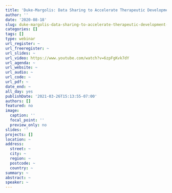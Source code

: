 ```yaml
---
title: 'Duke-Margolis: Data Sharing to Accelerate Therapeutic Development for Rare Diseases (Day 1)'
author: ''
date: '2020-08-18'
slug: duke-margolis-data-sharing-to-accelerate-therapeutic-development-for-rare-diseases-day-1
categories: []
tags: []
type: webinar
url_register: ~
url_freeregister: ~
url_slides: ~
url_video: https://www.youtube.com/watch?v=6zpFgKvk7dY
url_agenda: ~
url_website: ~
url_audio: ~
url_code: ~
url_pdf: ~
date_end: ~
all_day: yes
publishDate: '2021-03-26T15:13:55-07:00'
authors: []
featured: no
image:
  caption: ''
  focal_point: ''
  preview_only: no
slides: ''
projects: []
location: ~
address:
  street: ~
  city: ~
  region: ~
  postcode: ~
  country: ~
summary: ~
abstract: ~
speaker: ~
---
```

<!--more-->
